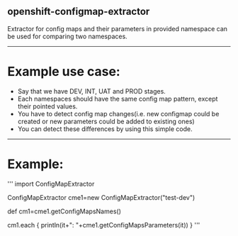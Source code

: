 openshift-configmap-extractor
----------------
Extractor for config maps and their parameters in provided namespace can be used for comparing two namespaces.

----------------------

# Example use case:
  - Say that we have DEV, INT, UAT and PROD stages.
  - Each namespaces should have the same config map pattern, except their pointed values.
  - You have to detect config map changes(i.e. new configmap could be created or new parameters could be added to existing ones)
  - You can detect these differences by using this simple code.
---------------------
# Example:
'''
import ConfigMapExtractor

ConfigMapExtractor cme1=new ConfigMapExtractor("test-dev")

def cm1=cme1.getConfigMapsNames()

cm1.each {
    println(it+": "+cme1.getConfigMapsParameters(it))
}
'''
